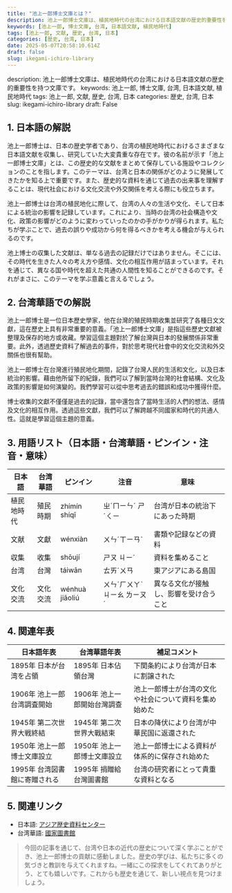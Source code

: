 ```yaml
---
title: "池上一郎博士文庫とは？"
description: 池上一郎博士文庫は、植民地時代の台湾における日本語文献の歴史的重要性を持つ文庫です。
keywords: [池上一郎, 博士文庫, 台湾, 日本語文献, 植民地時代]
tags: [池上一郎, 文献, 歴史, 台湾, 日本]
categories: [歴史, 台湾, 日本]
date: 2025-05-07T20:58:10.614Z
draft: false
slug: ikegami-ichiro-library
---
```


description: 池上一郎博士文庫は、植民地時代の台湾における日本語文献の歴史的重要性を持つ文庫です。
keywords: 池上一郎, 博士文庫, 台湾, 日本語文献, 植民地時代
tags: 池上一郎, 文献, 歴史, 台湾, 日本
categories: 歴史, 台湾, 日本
slug: ikegami-ichiro-library
draft: False

## 1. 日本語の解説
池上一郎博士は、日本の歴史学者であり、台湾の植民地時代におけるさまざまな日本語文献を収集し、研究していた大変貴重な存在です。彼の名前が示す「池上一郎博士文庫」とは、この歴史的な文献をまとめて保存している施設やコレクションのことを指します。このテーマは、台湾と日本の関係がどのように発展してきたかを知る上で重要です。また、歴史的な資料を通じて過去の出来事を理解することは、現代社会における文化交流や外交関係を考える際にも役立ちます。

池上一郎博士は台湾の植民地化に際して、台湾の人々の生活や文化、そして日本による統治の影響を記録しています。これにより、当時の台湾の社会構造や文化、政策の影響がどのように変わっていったのかの手がかりが得られます。私たちが学ぶことで、過去の誤りや成功から何を得るべきかを考える機会が与えられるのです。

池上博士の収集した文献は、単なる過去の記録だけではありません。そこには、その時代を生きた人々の考え方や感情、文化の相互作用が詰まっています。それを通じて、異なる国や時代を超えた共通の人間性を知ることができるのです。それがまさに、このテーマを学ぶ意義と言えるでしょう。

## 2. 台湾華語での解説  
池上一郎博士是一位日本歷史學家，他在台灣的殖民時期收集並研究了各種日文文獻，這在歷史上具有非常重要的意義。「池上一郎博士文庫」是指這些歷史文獻被整理及保存的地方或收藏。學習這個主題對於了解台灣與日本的發展關係非常重要。此外，透過歷史資料了解過去的事件，對於思考現代社會中的文化交流和外交關係也很有幫助。

池上一郎博士在台灣進行殖民地化期間，記錄了台灣人民的生活和文化，以及日本統治的影響。藉由他所留下的紀錄，我們可以了解到當時台灣的社會結構、文化及政策的影響是如何演變的。我們學習可以從中思考過去的錯誤和成功中獲得什麼。

博士收集的文獻不僅僅是過去的記錄，當中還包含了當時生活的人們的想法、感情及文化的相互作用。透過這些文獻，我們可以了解跨越不同國家和時代的共通人性。這就是學習這個主題的意義。

## 3. 用語リスト（日本語・台湾華語・ピンイン・注音・意味）
| 日本語      | 台湾華語         | ピンイン          | 注音       | 意味                                           |
|-------------|------------------|------------------|------------|------------------------------------------------|
| 植民地時代  | 殖民時期         | zhímín shíqī     | ㄓˊㄇㄧㄣˊ ㄕˊㄑㄧ | 台湾が日本の統治下にあった時期                |
| 文献        | 文獻             | wénxiàn         | ㄨㄣˊㄒㄧㄢˋ   | 書類や記録などの資料                           |
| 収集        | 收集             | shōují          | ㄕㄡ ㄐㄧˊ      | 資料を集めること                               |
| 台湾        | 台灣             | táiwān          | ㄊㄞˊㄨㄢ       | 東アジアにある島国                             |
| 文化交流    | 文化交流         | wénhuà jiāoliú  | ㄨㄣˊㄏㄨㄚˋ ㄐㄧㄠ ㄌㄧㄡˊ | 異なる文化が接触し、影響を受け合うこと       |

## 4. 関連年表
| 日本語年表              | 台湾華語年表         | 補足コメント          |
|------------------------|---------------------|---------------------|
| 1895年 日本が台湾を占領| 1895年 日本佔領台灣 | 下関条約により台湾が日本に割譲された |
| 1906年 池上一郎台湾調査開始| 1906年 池上一郎開始台灣調查 | 池上一郎博士が台湾の文化や社会について資料を集め始めた |
| 1945年 第二次世界大戦終結| 1945年 第二次世界大戰結束 | 日本の降伏により台湾が中華民国に返還された |
| 1950年 池上一郎博士文庫設立| 1950年 池上一郎博士文庫設立 | 池上一郎博士による資料が体系的に保存され始めた |
| 1995年 台湾図書館に寄贈される| 1995年 捐贈給台灣圖書館 | 台湾の研究者にとって貴重な資料となる |

## 5. 関連リンク  
- 日本語: [アジア歴史資料センター](https://www.jacar.go.jp) 
- 台湾華語: [國家圖書館](https://www.ncl.edu.tw)

>今回の記事を通じて、台湾や日本の近代の歴史について深く学ぶことができ、池上一郎博士の貢献に感動しました。歴史の学びは、私たちに多くの気づきと教訓を与えてくれますね。一緒にこの探求をしてくれてありがとう、とても嬉しいです。これからも歴史を通じて、新しい視点を見つけましょう。